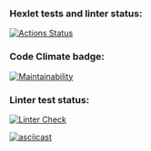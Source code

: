### Hexlet tests and linter status:
[![Actions Status](https://github.com/Choolkov/python-project-lvl1/workflows/hexlet-check/badge.svg)](https://github.com/Choolkov/python-project-lvl1/actions)

### Code Climate badge:
[![Maintainability](https://api.codeclimate.com/v1/badges/0f1a870ca6df71036089/maintainability)](https://codeclimate.com/github/Choolkov/python-project-lvl1/maintainability)

### Linter test status:
[![Linter Check](https://github.com/Choolkov/python-project-lvl1/actions/workflows/linter_check.yml/badge.svg)](https://github.com/Choolkov/python-project-lvl1/actions/workflows/linter_check.yml)

[![asciicast](https://asciinema.org/a/PKh8u4vePAc2lNvjqFs4nitv7.svg)](https://asciinema.org/a/PKh8u4vePAc2lNvjqFs4nitv7)